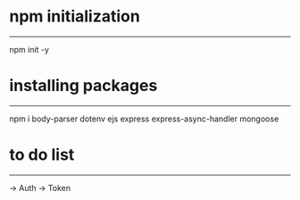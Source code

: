 # npm initialization
-------------------------------------------------
npm init -y

# installing packages
-------------------------------------------------
npm i body-parser dotenv ejs express express-async-handler mongoose

# to do list
-------------------------------------------------
-> Auth
-> Token